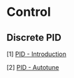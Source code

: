 # Control

## Discrete PID

[1] [PID - Introduction](http://brettbeauregard.com/blog/2011/04/improving-the-beginners-pid-introduction/)

[2] [PID - Autotune](http://brettbeauregard.com/blog/2012/01/arduino-pid-autotune-library/)
